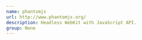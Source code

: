 ```yaml
---
name: phantomjs
url: http://www.phantomjs.org/
description: Headless WebKit with JavaScript API.
group: None
---
```

